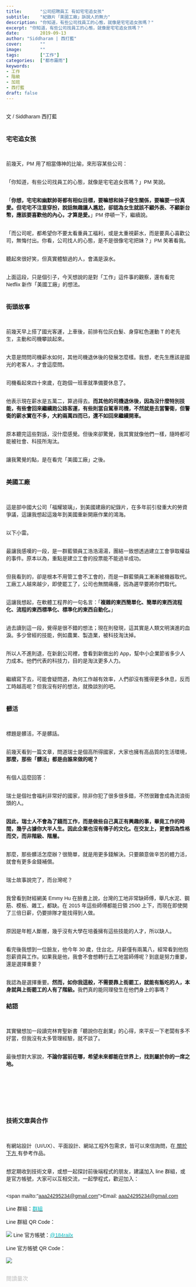 ```yaml
---
title:       "公司招聘員工 有如宅宅追女孩"
subtitle:    "紀錄片「美國工廠」訴說人的無力"
description: "你知道，有些公司找員工的心態，就像是宅宅追女孩嗎？"
excerpt: "你知道，有些公司找員工的心態，就像是宅宅追女孩嗎？"
date:        2019-09-13
author: "Siddharam | 西打藍"
cover:       ""
image:       ""
tags:        ["工作"]
categories:  ["都市霧雨"]
keywords:
- 工作
- 階級
- 加班
- 西打藍
draft: false
---
```


<article style="font-family: 'Noto Sans TC', '微軟正黑體', sans-serif; font-weight: 300;">

<br>文 / Siddharam 西打藍<br><br>

<h3 class="article-h1-color">宅宅追女孩</h3><br>

前幾天，PM 用了相當傳神的比喻，來形容某些公司：<br><br>

「你知道，有些公司找員工的心態，就像是宅宅追女孩嗎？」PM 笑說。<br><br>

「<b>你想，宅宅和幽默帥哥都有相似目標，要嘛想和妹子發生關係，要嘛要一份真愛。但宅宅不注意穿扮，說話無趣讓人尷尬，卻認為女生就該不顧外表、不顧新台幣，應該要喜歡他的內心，才算是愛。</b>」PM 停頓一下，繼續說。<br><br>

「而公司呢，都希望你不要太看重員工福利，或是太重視薪水，而是要真心喜歡公司，無悔付出。你看，公司找人的心態，是不是很像宅宅把妹？」PM 笑著看我。<br><br> 

聽起來很好笑，但真實體驗過的人，會滿是淚水。<br><br> 

上面這段，只是個引子，今天想說的是對「工作」這件事的觀察，還有看完 Netflix 新作「美國工廠」的想法。<br><br> 


<h3 class="article-h1-color">街頭故事</h3><br>

前幾天早上搭了國光客運，上車後，前排有位灰白髮、身穿紅色運動 T 的老先生，主動和司機攀談起來。<br><br> 

大意是問問司機薪水如何，其他司機退休後的發展怎麼樣。我想，老先生應該是國光的老客人，才會這麼問。<br><br>

司機看起來四十來歲，在跑個一班車就準備要休息了。<br><br>

他表示現在薪水是五萬二，算過得去。<b>而其他的司機退休後，因為沒什麼特別技能，有些會回來繼續跑公路客運，有些則當自駕車司機，不然就是去當警衛，但警衛的薪水實在不多，大約兩萬四而已，還不如回來繼續開車。</b><br><br>

原本聽完這些對話，沒什麼感覺。但後來卻驚覺，我其實就像他們一樣，隨時都可能被社會、科技所淘汰。<br><br>

讓我驚覺的點，是在看完「美國工廠」之後。<br><br>

<h3 class="article-h1-color">美國工廠</h3><br>

這是部中國大公司「福耀玻璃」，到美國建廠的紀錄片，在多年前引發重大的勞資爭議，這讓我想起這幾年到美國重新開廠作業的鴻海。<br><br>

以下小雷。<br><br>

最讓我感嘆的一段，是一群藍領員工浩浩湯湯，團結一致想透過建立工會爭取權益的事件。原本以為，重點是建立工會的投票能不能過半成功。<br><br>

但我看到的，卻是根本不用管工會不工會的，而是一群藍領員工漸漸被機器取代。工廠工人越來越少，即使罷工了，公司也無關痛癢，因為遲早要將你們取代。<br><br>

這讓我想起，在軟體工程界的一句名言：「<b>複雜的東西簡單化、簡單的東西流程化、流程的東西標準化、標準化的東西自動化。</b>」<br><br>

過去讀到這一段，覺得是很不錯的想法；現在則發現，這其實是人類文明演進的血淚。多少曾經的技能，例如農業、製造業，被科技淘汰掉。<br><br>

所以人不進則退，在新創公司裡，會看到新做出的 App，幫中小企業節省多少人力成本。他們代表的科技力，目的是淘汰更多人力。<br><br>

繼續寫下去，可能會疑問道，為何工作越有效率，人們卻沒有獲得更多休息，反而工時越高呢？但我沒有好的想法，就換談別的吧。<br><br>

<h3 class="article-h1-color">髒活</h3><br>

標題是髒活，不是髒話。<br><br>

前幾天看到一篇文章，問道瑞士是個高所得國家，大家也擁有高品質的生活環境，<b>那麼，那些「髒活」都是由誰來做的呢？</b><br><br>

有個人這麼回答：<br><br>

瑞士是個社會福利非常好的國家，除非你犯了很多很多錯，不然很難會成為流浪街頭的人。<br><br>

<b>因此，瑞士人不會為了錢而工作，而是做些自己真正有興趣的事，畢竟工作的時間，幾乎占據你大半人生。因此企業也沒有傳子的文化。在交友上，更會因為性格而交，而非階級、階層。</b><br><br>

那麼，那些髒活怎麼辦？很簡單，就是用更多錢解決。只要願意做辛苦的體力活，就會有更多金錢補償。<br><br>

瑞士故事說完了，而台灣呢？<br><br>

我曾看到財經網美 Emmy Hu 在臉書上說，台灣的工地非常缺師傅，舉凡水泥、鋼筋、模板、雜工，都缺。在 2015 年這些師傅都能日領 2500 上下，而現在即使開了三倍日薪，仍要排隊才能找得到人做。<br><br>

原因是年輕人斷層，幾乎沒有大學在培養擁有這些技能的人才，所以缺人。<br><br>

看完後我想到一位臉友，他今年 30 歲，住台北，月薪僅有兩萬八，經常看到他抱怨薪資與工作。如果我是他，我會不會想轉行去工地當師傅呢？到底是努力重要，還是選擇重要？<br><br>

我認為是選擇重要。<b>然而，如你我這般，不需要靠上街罷工，就能有飯吃的人，本身就與上街罷工的人有了階級。</b>我們真的能同理發生在他們身上的事嗎？

<h3 class="article-h1-color">結語</h3><br>

其實蠻想加一段讀完林育聖新書「聽說你在創業」的心得，來平反一下老闆有多不好當，但我沒有太多管理經驗，就不談了。<br><br>

最後想對大家說，<b>不論你當前在哪，希望未來都能在世界上，找到屬於你的一席之地。</b>


<br><br><br><br><br><br>


<h3 class="article-h1-color">技術文章與合作</h3><br>

有網站設計（UI/UX）、平面設計、網站工程外包需求，皆可以來信詢問，在<a href="https://siddharam.com.tw/top/about/"> 關於下方 </a>有參考作品。<br><br>

想定期收到技術文章，或想一起探討前後端程式的朋友，建議加入 line 群組，或是官方帳號，大家可以互相交流，一起學程式，歡迎加入：<br><br>

<span mailto:"aaa24295234@gmail.com">Email: aaa24295234@gmail.com</span><br><br>
Line 群組：<a href="https://line.me/R/ti/g/i80ChvQ3dt"><span id="lineId" style="color:rgb(2, 186, 192); cursor:pointer">群組</span></a><br><br>
Line 群組 QR Code：<br><br>
<img src="https://frontenter.files.wordpress.com/2019/05/line-chat-room.jpg">
Line 官方帳號：<a href="http://nav.cx/dkV3Bm2"><span id="lineId" style="color:rgb(2, 186, 192); cursor:pointer">@184railx</span></a><br><br>
Line 官方帳號 QR Code：<br><br>
<img src="https://qr-official.line.me/sid/M/184railx.png">
<br><br>






</article>

<div style="color: #bfbfbf; font-size: 15px;" id="busuanzi_container_page_pv">
  閱讀量<span id="busuanzi_value_page_pv"></span>次
</div>

<script src="../../js/post.js"></script>
